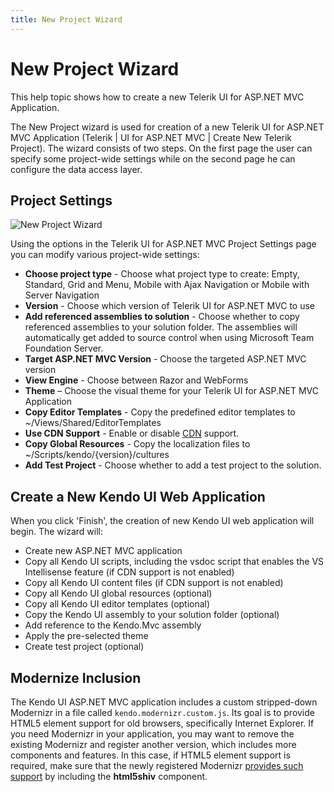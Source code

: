 ```yaml
---
title: New Project Wizard
---
```


# New Project Wizard

This help topic shows how to create a new Telerik UI for ASP.NET MVC Application.

The New Project wizard is used for creation of a new Telerik UI for ASP.NET MVC Application (Telerik | UI for ASP.NET MVC | Create New Telerik Project). The wizard consists of two steps. On the first page the user can specify some project-wide settings while on the second page he can configure the data access layer.

## Project Settings

![New Project Wizard](/aspnet-mvc/vs-integration/images/new1.png)

Using the options in the Telerik UI for ASP.NET MVC Project Settings page you can modify various project-wide settings:

-   **Choose project type** - Choose what project type to create: Empty, Standard, Grid and Menu, Mobile with Ajax Navigation or Mobile with Server Navigation
-   **Version** - Choose which version of Telerik UI for ASP.NET MVC to use
-   **Add referenced assemblies to solution** - Choose whether to copy referenced assemblies to your solution folder. The assemblies will automatically get added to source control when using Microsoft Team Foundation Server.
-   **Target ASP.NET MVC Version** - Choose the targeted ASP.NET MVC version
-   **View Engine** - Choose between Razor and WebForms
-   **Theme** – Choose the visual theme for your Telerik UI for ASP.NET MVC Application
-   **Copy Editor Templates** - Copy the predefined editor templates to ~/Views/Shared/EditorTemplates
-   **Use CDN Support** - Enable or disable [CDN](/intro/installation/cdn-service) support.
-   **Copy Global Resources** - Copy the localization files to ~/Scripts/kendo/{version}/cultures
-   **Add Test Project** - Choose whether to add a test project to the solution.


## Create a New Kendo UI Web Application

When you click 'Finish', the creation of new Kendo UI web application will begin. The wizard will:

- Create new ASP.NET MVC application
- Copy all Kendo UI scripts, including the vsdoc script that enables the VS Intellisense feature (if CDN support is not enabled)
- Copy all Kendo UI content files (if CDN support is not enabled)
- Copy all Kendo UI global resources (optional)
- Copy all Kendo UI editor templates (optional)
- Copy the Kendo UI assembly to your solution folder (optional)
- Add reference to the Kendo.Mvc assembly
- Apply the pre-selected theme
- Create test project (optional)

## Modernize Inclusion

The Kendo UI ASP.NET MVC application includes a custom stripped-down Modernizr in a file called `kendo.modernizr.custom.js`. Its goal is to provide HTML5 element support for old browsers, specifically Internet Explorer.
If you need Modernizr in your application, you may want to remove the existing Modernizr and register another version, which includes more components and features. In this case, if HTML5 element support is required,
make sure that the newly registered Modernizr [provides such support](http://modernizr.com/docs/#html5inie) by including the **html5shiv** component.
